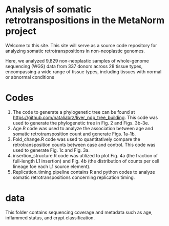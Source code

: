 # Analysis of somatic retrotranspositions in the MetaNorm project

Welcome to this site. This site will serve as a source code repository for analyzing somatic retrotranspositions in non-neoplastic genomes.

Here, we analyzed 9,829 non-neoplastic samples of whole-genome sequencing (WGS) data from 337 donors across 28 tissue types, encompassing a wide range of tissue types, including tissues with normal or abnormal conditions

# Codes


1. The code to generate a phylogenetic tree can be found at https://github.com/nataliabrz/liver_ndp_tree_building. This code was used to generate the phylogenetic tree in Fig. 2 and Figs. 3b-3e.
2. Age.R code was used to analyze the association between age and somatic retrotransposition count and generate Figs. 1a-1b.
3. Fold_change.R code was used to quantitatively compare the retrotransposition counts between case and control. This code was used to generate Fig. 1c and Fig. 3a.
4. insertion_structure.R code was utilized to plot Fig. 4a (the fraction of full-length L1 insertion) and Fig. 4b (the distribution of counts per cell lineage foe each L1 source element). 
5. Replication_timing.pipeline contains R and python codes to analyze somatic retrotranspositions concerning replication timing.

# data
This folder contains sequencing coverage and metadata such as age, inflammed status, and crypt classification.
